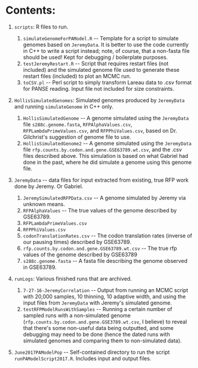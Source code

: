 # Contents:

1. `scripts`: R files to run.
    1. `simulateGenomeForPAModel.R` -- Template for a script to simulate genomes based on `JeremyData`. It is better to use the code currently in C++ to write a script instead; note, of course, that a non-fasta file should be used!
  Kept for debugging / boilerplate purposes. 
    2. `testJeremyRestart.R` -- Script that requires restart files (not included) and the simulated genome file used to generate these restart files (included) to plot an MCMC run.
    3. `toCSV.pl` -- Perl script to simply transform Lareau data to .csv format for PANSE reading. Input file not included for size constraints.

2. `HollisSimulatedGenomes`: Simulated genomes produced by `JeremyData` and running `simulateGenome` in C++ only.
    1. `HollisSimulatedGenome` -- A genome simulated using the `JeremyData` file `s288c.genome.fasta`, `RFPAlphaValues.csv`, `RFPLambdaPrimeValues.csv`, and `RFPPhiValues.csv`, based on Dr. Gilchrist's suggestion of genome file to use.
    2. `HollisSimulatedGenome2` -- A genome simulated using the `JeremyData` file `rfp.counts.by.codon.and.gene.GSE63789.wt.csv`, and the .csv files described above. This simulation is based on what Gabriel had done in the past, where he did simulate a genome using this genome file.

3. `JeremyData` -- data files for input extracted from existing, true RFP work done by Jeremy. Or Gabriel.
    1. `JeremySimulatedRFPData.csv` -- A genome simulated by Jeremy via unknown means.
    2. `RFPAlphaValues` -- The true values of the genome described by GSE63789.
    3. `RFPLambdaPrimeValues.csv`
    4. `RFPPhiValues.csv`
    5. `codonTranslationRates.csv` -- The codon translation rates (inverse of our pausing times) described by GSE63789.
    6. `rfp.counts.by.codon.and.gene.GSE63789.wt.csv` -- The true rfp values of the genome described by GSE63789
    7. `s288c.genome.fasta` -- A fasta file describing the genome observed in GSE63789.

4. `runLogs`: Various finished runs that are archived.
    1. `7-27-16-JeremyCorrelation` -- Output from running an MCMC script with 20,000 samples, 10 thinning, 10 adaptive width, and using the input files from `JeremyData` with Jeremy's simulated genome.
    2. `testRFPModelRunsWithSamples` -- Running a certain number of sampled runs with a non-simulated genome (`rfp.counts.by.codon.and.gene.GSE3789.wt.csv`, I believe) to reveal that there's some non-useful data being outputted, and some debugging may need to be done (hence the dated runs with simulated genomes and comparing them to non-simulated data).

5. `June2017PAModelPop` -- Self-contained directory to run the script `runPAModelScript2017.R`. Includes input and output files.
